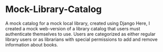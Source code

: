# Mock-Library-Catalog
A mock catalog for a mock local library, created using Django
Here, I created a mock web-version of a library catalog that users must authenticate themselves to use. Users are categorized as either regular library users or as librarians with special permissions to add and remove information about books.

